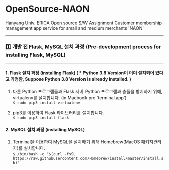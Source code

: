 # OpenSource-NAON  
Hanyang Univ. ERICA Open source S/W Assignment Customer membership management app service for small and medium merchants 'NAON'

---

### 1️⃣ 개발 전 Flask, MySQL 설치 과정 (Pre-development process for installing Flask, MySQL)  
---
#### 1. Flask 설치 과정 (installing Flask) ( * Python 3.8 Version이 이미 설치되어 있다고 가정함, Suppose Python 3.8 Version is already installed. )
  1. 다른 Python 프로그램들과 Flask 서버 Python 프로그램과 충돌을 방지하기 위해, virtualenv를 설치합니다. (in Macbook pro 'terminal.app')  
    ```
    $ sudo pip3 install virtualenv
    ```
    
  2. pip3를 이용하여 Flask 라이브러리를 설치합니다.  
    ```
    $ sudo pip3 install flask
    ```
#### 2. MySQL 설치 과정 (installing MySQL)
  1. Terminal을 이용하여 MySQL을 설치하기 위해 Homebrew(MacOS 패키지관리자)를 설치합니다.  
    ```
    $ /bin/bash -c "$(curl -fsSL https://raw.githubusercontent.com/Homebrew/install/master/install.sh)"
    ```
